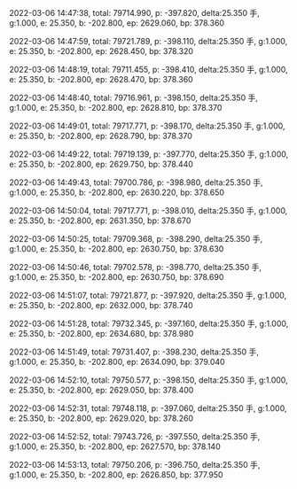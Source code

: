 2022-03-06 14:47:38, total: 79714.990, p: -397.820, delta:25.350 手, g:1.000, e: 25.350, b: -202.800, ep: 2629.060, bp: 378.360

2022-03-06 14:47:59, total: 79721.789, p: -398.110, delta:25.350 手, g:1.000, e: 25.350, b: -202.800, ep: 2628.450, bp: 378.320

2022-03-06 14:48:19, total: 79711.455, p: -398.410, delta:25.350 手, g:1.000, e: 25.350, b: -202.800, ep: 2628.470, bp: 378.360

2022-03-06 14:48:40, total: 79716.961, p: -398.150, delta:25.350 手, g:1.000, e: 25.350, b: -202.800, ep: 2628.810, bp: 378.370

2022-03-06 14:49:01, total: 79717.771, p: -398.170, delta:25.350 手, g:1.000, e: 25.350, b: -202.800, ep: 2628.790, bp: 378.370

2022-03-06 14:49:22, total: 79719.139, p: -397.770, delta:25.350 手, g:1.000, e: 25.350, b: -202.800, ep: 2629.750, bp: 378.440

2022-03-06 14:49:43, total: 79700.786, p: -398.980, delta:25.350 手, g:1.000, e: 25.350, b: -202.800, ep: 2630.220, bp: 378.650

2022-03-06 14:50:04, total: 79717.771, p: -398.010, delta:25.350 手, g:1.000, e: 25.350, b: -202.800, ep: 2631.350, bp: 378.670

2022-03-06 14:50:25, total: 79709.368, p: -398.290, delta:25.350 手, g:1.000, e: 25.350, b: -202.800, ep: 2630.750, bp: 378.630

2022-03-06 14:50:46, total: 79702.578, p: -398.770, delta:25.350 手, g:1.000, e: 25.350, b: -202.800, ep: 2630.750, bp: 378.690

2022-03-06 14:51:07, total: 79721.877, p: -397.920, delta:25.350 手, g:1.000, e: 25.350, b: -202.800, ep: 2632.000, bp: 378.740

2022-03-06 14:51:28, total: 79732.345, p: -397.160, delta:25.350 手, g:1.000, e: 25.350, b: -202.800, ep: 2634.680, bp: 378.980

2022-03-06 14:51:49, total: 79731.407, p: -398.230, delta:25.350 手, g:1.000, e: 25.350, b: -202.800, ep: 2634.090, bp: 379.040

2022-03-06 14:52:10, total: 79750.577, p: -398.150, delta:25.350 手, g:1.000, e: 25.350, b: -202.800, ep: 2629.050, bp: 378.400

2022-03-06 14:52:31, total: 79748.118, p: -397.060, delta:25.350 手, g:1.000, e: 25.350, b: -202.800, ep: 2629.020, bp: 378.260

2022-03-06 14:52:52, total: 79743.726, p: -397.550, delta:25.350 手, g:1.000, e: 25.350, b: -202.800, ep: 2627.570, bp: 378.140

2022-03-06 14:53:13, total: 79750.206, p: -396.750, delta:25.350 手, g:1.000, e: 25.350, b: -202.800, ep: 2626.850, bp: 377.950